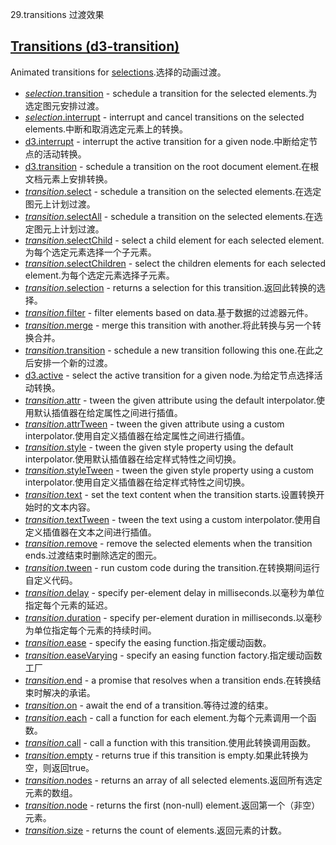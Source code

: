 29.transitions 过渡效果

## [](https://github.com/d3/d3/blob/main/API.md#transitions-d3-transition)[Transitions (d3-transition)](https://github.com/d3/d3-transition/tree/v3.0.1)

Animated transitions for [selections](https://github.com/d3/d3/blob/main/API.md#selections).选择的动画过渡。

-   [*selection*.transition](https://github.com/d3/d3-transition/blob/v3.0.0/README.md#selection_transition) - schedule a transition for the selected elements.为选定图元安排过渡。
-   [*selection*.interrupt](https://github.com/d3/d3-transition/blob/v3.0.0/README.md#selection_interrupt) - interrupt and cancel transitions on the selected elements.中断和取消选定元素上的转换。
-   [d3.interrupt](https://github.com/d3/d3-transition/blob/v3.0.0/README.md#interrupt) - interrupt the active transition for a given node.中断给定节点的活动转换。
-   [d3.transition](https://github.com/d3/d3-transition/blob/v3.0.0/README.md#transition) - schedule a transition on the root document element.在根文档元素上安排转换。
-   [*transition*.select](https://github.com/d3/d3-transition/blob/v3.0.0/README.md#transition_select) - schedule a transition on the selected elements.在选定图元上计划过渡。
-   [*transition*.selectAll](https://github.com/d3/d3-transition/blob/v3.0.0/README.md#transition_selectAll) - schedule a transition on the selected elements.在选定图元上计划过渡。
-   [*transition*.selectChild](https://github.com/d3/d3-transition/blob/v3.0.0/README.md#transition_selectChild) - select a child element for each selected element.为每个选定元素选择一个子元素。
-   [*transition*.selectChildren](https://github.com/d3/d3-transition/blob/v3.0.0/README.md#transition_selectChildren) - select the children elements for each selected element.为每个选定元素选择子元素。
-   [*transition*.selection](https://github.com/d3/d3-transition/blob/v3.0.0/README.md#transition_selection) - returns a selection for this transition.返回此转换的选择。
-   [*transition*.filter](https://github.com/d3/d3-transition/blob/v3.0.0/README.md#transition_filter) - filter elements based on data.基于数据的过滤器元件。
-   [*transition*.merge](https://github.com/d3/d3-transition/blob/v3.0.0/README.md#transition_merge) - merge this transition with another.将此转换与另一个转换合并。
-   [*transition*.transition](https://github.com/d3/d3-transition/blob/v3.0.0/README.md#transition_transition) - schedule a new transition following this one.在此之后安排一个新的过渡。
-   [d3.active](https://github.com/d3/d3-transition/blob/v3.0.0/README.md#active) - select the active transition for a given node.为给定节点选择活动转换。
-   [*transition*.attr](https://github.com/d3/d3-transition/blob/v3.0.0/README.md#transition_attr) - tween the given attribute using the default interpolator.使用默认插值器在给定属性之间进行插值。
-   [*transition*.attrTween](https://github.com/d3/d3-transition/blob/v3.0.0/README.md#transition_attrTween) - tween the given attribute using a custom interpolator.使用自定义插值器在给定属性之间进行插值。
-   [*transition*.style](https://github.com/d3/d3-transition/blob/v3.0.0/README.md#transition_style) - tween the given style property using the default interpolator.使用默认插值器在给定样式特性之间切换。
-   [*transition*.styleTween](https://github.com/d3/d3-transition/blob/v3.0.0/README.md#transition_styleTween) - tween the given style property using a custom interpolator.使用自定义插值器在给定样式特性之间切换。
-   [*transition*.text](https://github.com/d3/d3-transition/blob/v3.0.0/README.md#transition_text) - set the text content when the transition starts.设置转换开始时的文本内容。
-   [*transition*.textTween](https://github.com/d3/d3-transition/blob/v3.0.0/README.md#transition_textTween) - tween the text using a custom interpolator.使用自定义插值器在文本之间进行插值。
-   [*transition*.remove](https://github.com/d3/d3-transition/blob/v3.0.0/README.md#transition_remove) - remove the selected elements when the transition ends.过渡结束时删除选定的图元。
-   [*transition*.tween](https://github.com/d3/d3-transition/blob/v3.0.0/README.md#transition_tween) - run custom code during the transition.在转换期间运行自定义代码。
-   [*transition*.delay](https://github.com/d3/d3-transition/blob/v3.0.0/README.md#transition_delay) - specify per-element delay in milliseconds.以毫秒为单位指定每个元素的延迟。
-   [*transition*.duration](https://github.com/d3/d3-transition/blob/v3.0.0/README.md#transition_duration) - specify per-element duration in milliseconds.以毫秒为单位指定每个元素的持续时间。
-   [*transition*.ease](https://github.com/d3/d3-transition/blob/v3.0.0/README.md#transition_ease) - specify the easing function.指定缓动函数。
-   [*transition*.easeVarying](https://github.com/d3/d3-transition/blob/v3.0.0/README.md#transition_easeVarying) - specify an easing function factory.指定缓动函数工厂
-   [*transition*.end](https://github.com/d3/d3-transition/blob/v3.0.0/README.md#transition_end) - a promise that resolves when a transition ends.在转换结束时解决的承诺。
-   [*transition*.on](https://github.com/d3/d3-transition/blob/v3.0.0/README.md#transition_on) - await the end of a transition.等待过渡的结束。
-   [*transition*.each](https://github.com/d3/d3-transition/blob/v3.0.0/README.md#transition_each) - call a function for each element.为每个元素调用一个函数。
-   [*transition*.call](https://github.com/d3/d3-transition/blob/v3.0.0/README.md#transition_call) - call a function with this transition.使用此转换调用函数。
-   [*transition*.empty](https://github.com/d3/d3-transition/blob/v3.0.0/README.md#transition_empty) - returns true if this transition is empty.如果此转换为空，则返回true。
-   [*transition*.nodes](https://github.com/d3/d3-transition/blob/v3.0.0/README.md#transition_nodes) - returns an array of all selected elements.返回所有选定元素的数组。
-   [*transition*.node](https://github.com/d3/d3-transition/blob/v3.0.0/README.md#transition_node) - returns the first (non-null) element.返回第一个（非空）元素。
-   [*transition*.size](https://github.com/d3/d3-transition/blob/v3.0.0/README.md#transition_size) - returns the count of elements.返回元素的计数。